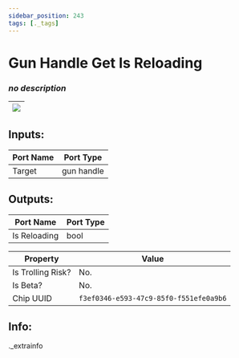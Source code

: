 ```yaml
---
sidebar_position: 243
tags: [._tags]
---
```


# Gun Handle Get Is Reloading


### *no description*

| ![](https://images-ext-2.discordapp.net/external/MPmIaQzlEPmgGWlgi-WxBBXt0Bjv_zWPkg1y1f_sy3s/https/www.recroomcircuits.com/image/circuit/absolute-value?width=206&height=108) |
|-----|

## Inputs:
| Port Name | Port Type |
|-----------|-----------|
| Target | gun handle |

## Outputs:
| Port Name | Port Type |
|-----------|-----------|
| Is Reloading | bool | 

| Property  | Value |
|-------------------|-----------|
| Is Trolling Risk? | No. |
| Is Beta? | No. |
| Chip UUID | `f3ef0346-e593-47c9-85f0-f551efe0a9b6` |

## Info:
._extrainfo